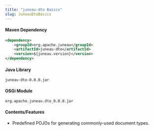 ```yaml
---
title: "juneau-dto Basics"
slug: JuneauDtoBasics
---
```


#### Maven Dependency

```xml
<dependency>
    <groupId>org.apache.juneau</groupId>
    <artifactId>juneau-dto</artifactId>
    <version>${juneau.version}</version>
</dependency>
```

#### Java Library

```text
juneau-dto-0.0.0.jar
```

#### OSGi Module

```text
org.apache.juneau.dto_0.0.0.jar
```

#### Contents/Features
- Predefined POJOs for generating commonly-used document types.
